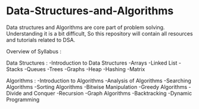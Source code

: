 # Data-Structures-and-Algorithms
Data structures and Algorithms are core part of problem solving. Understanding it is a bit difficult, So this repository will contain all resources and tutorials related to DSA.

Overview of Syllabus :

Data Structures :
-Introduction to Data Structures
-Arrays
-Linked List
-Stacks
-Queues
-Trees
-Graphs
-Heap 
-Hashing 
-Matrix

Algorithms : 
-Introduction to Algorithms
-Analysis of Algorithms
-Searching Algorithms
-Sorting Algorithms
-Bitwise Manipulation
-Greedy Algorithms
-Divide and Conquer
-Recursion
-Graph Algorithms 
-Backtracking
-Dynamic Programming
